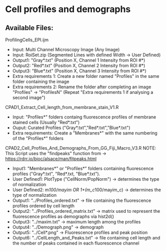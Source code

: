 # Cell profiles and demographs

## Available Files:
ProfilingCells_EPI.ijm
- Input: Multi Channel Microscopy Image (Any Image)
- Input: RoiSet.zip (Segmented Lines with defined Width -> User Defined)
- Output1: "Gray*.txt" (Position X, Channel 1 Intensity from ROI #*) 
- Output2: "Red*.txt" (Position X, Channel 2 Intensity from ROI #*) 
- Output3: "Blue*.txt" (Position X, Channel 3 Intensity from ROI #*)
- Extra requirements 1: Create a new folder named "Profiles" in the same folder containing the image
- Extra requirements 2: Rename the folder after completing an image "Profiles" -> "ProfilesN" (Repeat "Extra requirements 1 if analysing a second image")

CPAD1_Extract_Cell_length_from_membrane_stain_V1.R
- Input: "Profiles*" folders containg fluorescence profiles of membrane stained cells (Usually "Red*.txt")
- Ouput: Curated Profiles ("Gray*.txt","Red*.txt","Blue*.txt")
- Extra requirements: Create a "Membranes*" with the same numbering of the "Profiles*" folders

CPAD2_Cell_Profiles_And_Demographs_From_GG_Fiji_Macro_V3.R
NOTE: This Script uses the "findpeaks" function from -> https://rdrr.io/bioc/alsace/man/fitpeaks.html
- Input1: "Membranes*" or "Profiles*" folders containing fluorescence profiles ("Gray*.txt", "Red*.txt, "Blue*.txt").
- User Defined1: PlotType ("CellNorm/PopNorm") -> determines the type of normalization
- User Defined2: m*100/mayim OR 1+(m_c*100/mayim_c)  -> determines the type of normalization
- Output1: "../Profiles_ordered.txt" -> file containing the fluorescence profiles ordered by cell length
- Output2: "../Profiles_ordered_matrix.txt" -> matrix used to represent the fluorescence profiles as demographs via hist2d()
- Output3: "../maxim.txt" -> maximum length among the profiles
- Output4: "../Demograph.png" -> demograph
- Output5: "../Cell*.png" -> Fluorescence profiles and peak position
- Output6: "../CellLength_and_Peaks.txt" ->  file containing cell length and the number of peaks contained in each fluorescence channel 
